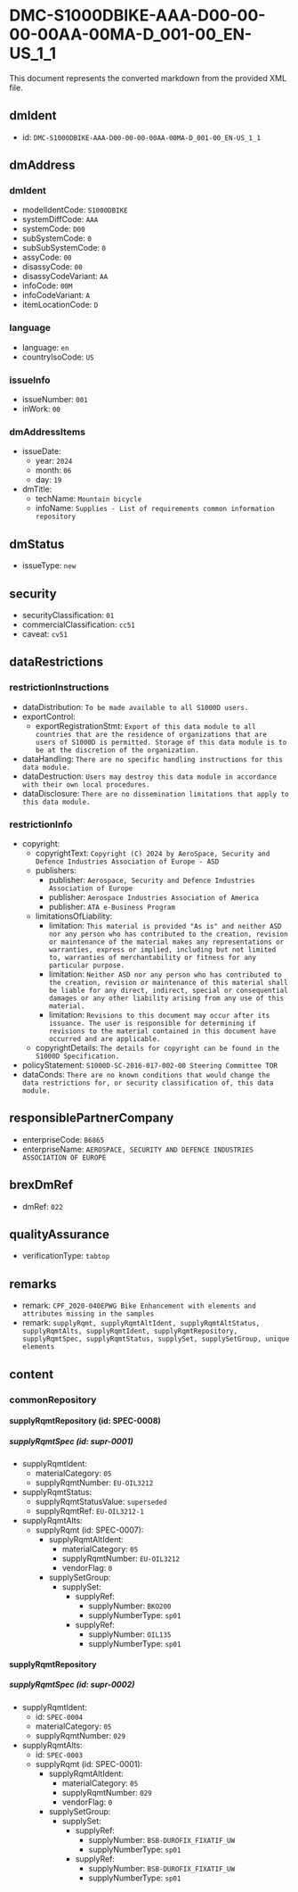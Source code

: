 # DMC-S1000DBIKE-AAA-D00-00-00-00AA-00MA-D_001-00_EN-US_1_1

This document represents the converted markdown from the provided XML file.

## dmIdent

*   id: `DMC-S1000DBIKE-AAA-D00-00-00-00AA-00MA-D_001-00_EN-US_1_1`

## dmAddress

### dmIdent

*   modelIdentCode: `S1000DBIKE`
*   systemDiffCode: `AAA`
*   systemCode: `D00`
*   subSystemCode: `0`
*   subSubSystemCode: `0`
*   assyCode: `00`
*   disassyCode: `00`
*   disassyCodeVariant: `AA`
*   infoCode: `00M`
*   infoCodeVariant: `A`
*   itemLocationCode: `D`

### language

*   language: `en`
*   countryIsoCode: `US`

### issueInfo

*   issueNumber: `001`
*   inWork: `00`

### dmAddressItems

*   issueDate:
    *   year: `2024`
    *   month: `06`
    *   day: `19`
*   dmTitle:
    *   techName: `Mountain bicycle`
    *   infoName: `Supplies - List of requirements common information repository`

## dmStatus

*   issueType: `new`

## security

*   securityClassification: `01`
*   commercialClassification: `cc51`
*   caveat: `cv51`

## dataRestrictions

### restrictionInstructions

*   dataDistribution: `To be made available to all S1000D users.`
*   exportControl:
    *   exportRegistrationStmt: `Export of this data module to all countries that are the residence of organizations that are users of S1000D is permitted. Storage of this data module is to be at the discretion of the organization.`
*   dataHandling: `There are no specific handling instructions for this data module.`
*   dataDestruction: `Users may destroy this data module in accordance with their own local procedures.`
*   dataDisclosure: `There are no dissemination limitations that apply to this data module.`

### restrictionInfo

*   copyright:
    *   copyrightText: `Copyright (C) 2024 by AeroSpace, Security and Defence Industries Association of Europe - ASD`
    *   publishers:
        *   publisher: `Aerospace, Security and Defence Industries Association of Europe`
        *   publisher: `Aerospace Industries Association of America`
        *   publisher: `ATA e-Business Program`
    *   limitationsOfLiability:
        *   limitation: `This material is provided "As is" and neither ASD nor any person who has contributed to the creation, revision or maintenance of the material makes any representations or warranties, express or implied, including but not limited to, warranties of merchantability or fitness for any particular purpose.`
        *   limitation: `Neither ASD nor any person who has contributed to the creation, revision or maintenance of this material shall be liable for any direct, indirect, special or consequential damages or any other liability arising from any use of this material.`
        *   limitation: `Revisions to this document may occur after its issuance. The user is responsible for determining if revisions to the material contained in this document have occurred and are applicable.`
    *   copyrightDetails: `The details for copyright can be found in the S1000D Specification.`
*   policyStatement: `S1000D-SC-2016-017-002-00 Steering Committee TOR`
*   dataConds: `There are no known conditions that would change the data restrictions for, or security classification of, this data module.`

## responsiblePartnerCompany

*   enterpriseCode: `B6865`
*   enterpriseName: `AEROSPACE, SECURITY AND DEFENCE INDUSTRIES ASSOCIATION OF EUROPE`

## brexDmRef

*   dmRef: `022`

## qualityAssurance

*   verificationType: `tabtop`

## remarks

*   remark: `CPF_2020-040EPWG Bike Enhancement with elements and attributes missing in the samples`
*   remark: `supplyRqmt, supplyRqmtAltIdent, supplyRqmtAltStatus, supplyRqmtAlts, supplyRqmtIdent, supplyRqmtRepository, supplyRqmtSpec, supplyRqmtStatus, supplySet, supplySetGroup, unique elements`

## content

### commonRepository

#### supplyRqmtRepository (id: SPEC-0008)

##### supplyRqmtSpec (id: supr-0001)

*   supplyRqmtIdent:
    *   materialCategory: `05`
    *   supplyRqmtNumber: `EU-OIL3212`
*   supplyRqmtStatus:
    *   supplyRqmtStatusValue: `superseded`
    *   supplyRqmtRef: `EU-OIL3212-1`
*   supplyRqmtAlts:
    *   supplyRqmt (id: SPEC-0007):
        *   supplyRqmtAltIdent:
            *   materialCategory: `05`
            *   supplyRqmtNumber: `EU-OIL3212`
            *   vendorFlag: `0`
        *   supplySetGroup:
            *   supplySet:
                *   supplyRef:
                    *   supplyNumber: `BKO200`
                    *   supplyNumberType: `sp01`
                *   supplyRef:
                    *   supplyNumber: `OIL135`
                    *   supplyNumberType: `sp01`

#### supplyRqmtRepository

##### supplyRqmtSpec (id: supr-0002)

*   supplyRqmtIdent:
    *   id: `SPEC-0004`
    *   materialCategory: `05`
    *   supplyRqmtNumber: `029`
*   supplyRqmtAlts:
    *   id: `SPEC-0003`
    *   supplyRqmt (id: SPEC-0001):
        *   supplyRqmtAltIdent:
            *   materialCategory: `05`
            *   supplyRqmtNumber: `029`
            *   vendorFlag: `0`
        *   supplySetGroup:
            *   supplySet:
                *   supplyRef:
                    *   supplyNumber: `BSB-DUROFIX_FIXATIF_UW`
                    *   supplyNumberType: `sp01`
                *   supplyRef:
                    *   supplyNumber: `BSB-DUROFIX_FIXATIF_UW`
                    *   supplyNumberType: `sp01`